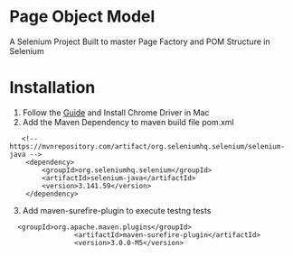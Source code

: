 # Page Object Model
A Selenium Project Built to master Page Factory and POM Structure in Selenium

# Installation
1. Follow the [Guide](https://www.swtestacademy.com/install-chrome-driver-on-mac/) and  Install Chrome Driver in  Mac
2. Add the Maven Dependency to maven build file pom.xml
```
   <!-- https://mvnrepository.com/artifact/org.seleniumhq.selenium/selenium-java -->
    <dependency>
        <groupId>org.seleniumhq.selenium</groupId>
        <artifactId>selenium-java</artifactId>
        <version>3.141.59</version>
    </dependency>
```
3. Add maven-surefire-plugin to execute testng tests
```
  <groupId>org.apache.maven.plugins</groupId>
                <artifactId>maven-surefire-plugin</artifactId>
                <version>3.0.0-M5</version>
```